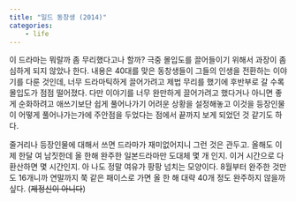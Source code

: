 ```yaml
---
title: "일드 동창생 (2014)"
categories:
    - life
---
```


이 드라마는 뭐랄까 좀 무리했다고나 할까? 극중 몰입도를 끌어들이기 위해서 과장이 좀 심하게 되지 않았나 한다. 내용은 40대를 맞은 동창생들이 그들의 인생을 전환하는 이야기를 다룬 것인데, 너무 드라마틱하게 끌어가려고 제법 무리를 했기에 후반부로 갈 수록 몰입도가 점점 떨어졌다. 다만 이야기를 너무 완만하게 끌어가려고 했다거나 아니면 좋게 순화하려고 애쓰기보단 쉽게 풀어나가기 어려운 상황을 설정해놓고 이것을 등장인물이 어떻게 풀어나가는가에 주안점을 두었다는 점에서 끝까지 보게 되었던 것 같기도 하다.

줄거리나 등장인물에 대해서 쓰면 드라마가 재미없어지니 그런 것은 관두고. 올해도 이제 한달 여 남짓한데 올 한해 완주한 일본드라마만 도대체 몇 개 인지. 이거 시간으로 다 환산하면 몇 시간인지. 아 나도 정말 여유가 팡팡 넘치는 모양이다. 8월부터 완주한 것만도 16개니까 연말까지 쭉 같은 패이스로 가면 올 한 해 대략 40개 정도 완주하지 않을까 싶다. (~~제정신이 아니다~~)
